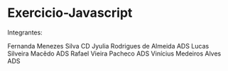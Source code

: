 # Exercicio-Javascript

Integrantes:

Fernanda Menezes Silva			CD
Jyulia Rodrigues de Almeida	ADS
Lucas Silveira Macêdo		ADS
Rafael Vieira Pacheco		ADS
Vinícius Medeiros Alves		ADS

